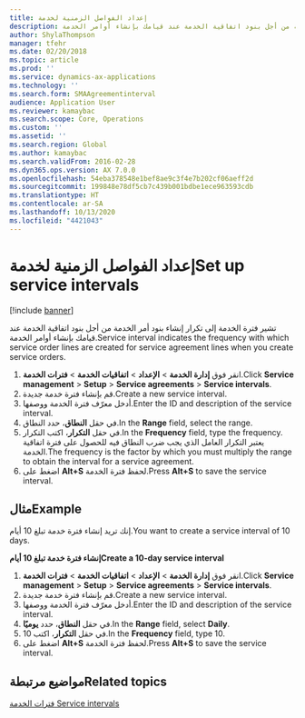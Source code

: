 ```yaml
---
title: إعداد الفواصل الزمنية لخدمة
description: تشير فترة الخدمة إلى تكرار إنشاء بنود أمر الخدمة من أجل بنود اتفاقية الخدمة عند قيامك بإنشاء أوامر الخدمة.
author: ShylaThompson
manager: tfehr
ms.date: 02/20/2018
ms.topic: article
ms.prod: ''
ms.service: dynamics-ax-applications
ms.technology: ''
ms.search.form: SMAAgreementinterval
audience: Application User
ms.reviewer: kamaybac
ms.search.scope: Core, Operations
ms.custom: ''
ms.assetid: ''
ms.search.region: Global
ms.author: kamaybac
ms.search.validFrom: 2016-02-28
ms.dyn365.ops.version: AX 7.0.0
ms.openlocfilehash: 54eba378548e1bef8ae9c3f4e7b202cf06aeff2d
ms.sourcegitcommit: 199848e78df5cb7c439b001bdbe1ece963593cdb
ms.translationtype: HT
ms.contentlocale: ar-SA
ms.lasthandoff: 10/13/2020
ms.locfileid: "4421043"
---
```

# <a name="set-up-service-intervals"></a><span data-ttu-id="9107a-103">إعداد الفواصل الزمنية لخدمة</span><span class="sxs-lookup"><span data-stu-id="9107a-103">Set up service intervals</span></span>  

[!include [banner](../includes/banner.md)]

<span data-ttu-id="9107a-104">تشير فترة الخدمة إلى تكرار إنشاء بنود أمر الخدمة من أجل بنود اتفاقية الخدمة عند قيامك بإنشاء أوامر الخدمة.</span><span class="sxs-lookup"><span data-stu-id="9107a-104">Service interval indicates the frequency with which service order lines are created for service agreement lines when you create service orders.</span></span>

1. <span data-ttu-id="9107a-105">انقر فوق **إدارة الخدمة** \> **الإعداد** \> **اتفاقيات الخدمة** \> **فترات الخدمة‬**.</span><span class="sxs-lookup"><span data-stu-id="9107a-105">Click **Service management** \> **Setup** \> **Service agreements** \> **Service intervals**.</span></span>
2. <span data-ttu-id="9107a-106">قم بإنشاء فترة خدمة جديدة.</span><span class="sxs-lookup"><span data-stu-id="9107a-106">Create a new service interval.</span></span>
3. <span data-ttu-id="9107a-107">أدخل معرّف فترة الخدمة ووصفها.</span><span class="sxs-lookup"><span data-stu-id="9107a-107">Enter the ID and description of the service interval.</span></span>
4. <span data-ttu-id="9107a-108">في حقل **النطاق**، حدد النطاق.</span><span class="sxs-lookup"><span data-stu-id="9107a-108">In the **Range** field, select the range.</span></span>
5. <span data-ttu-id="9107a-109">في حقل **التكرار‬**، اكتب التكرار‬.</span><span class="sxs-lookup"><span data-stu-id="9107a-109">In the **Frequency** field, type the frequency.</span></span> <span data-ttu-id="9107a-110">يعتبر التكرار العامل الذي يجب ضرب النطاق فيه للحصول على فترة اتفاقية الخدمة.</span><span class="sxs-lookup"><span data-stu-id="9107a-110">The frequency is the factor by which you must multiply the range to obtain the interval for a service agreement.</span></span>
6. <span data-ttu-id="9107a-111">اضغط على **Alt+S** لحفظ فترة الخدمة.</span><span class="sxs-lookup"><span data-stu-id="9107a-111">Press **Alt+S** to save the service interval.</span></span>

## <a name="example"></a><span data-ttu-id="9107a-112">مثال</span><span class="sxs-lookup"><span data-stu-id="9107a-112">Example</span></span>

<span data-ttu-id="9107a-113">إنك تريد إنشاء فترة خدمة تبلغ 10 أيام.</span><span class="sxs-lookup"><span data-stu-id="9107a-113">You want to create a service interval of 10 days.</span></span>

<span data-ttu-id="9107a-114">**إنشاء فترة خدمة تبلغ 10 أيام**</span><span class="sxs-lookup"><span data-stu-id="9107a-114">**Create a 10-day service interval**</span></span>

1. <span data-ttu-id="9107a-115">انقر فوق **إدارة الخدمة** \> **الإعداد** \> **اتفاقيات الخدمة** \> **فترات الخدمة‬**.</span><span class="sxs-lookup"><span data-stu-id="9107a-115">Click **Service management** \> **Setup** \> **Service agreements** \> **Service intervals**.</span></span>
2. <span data-ttu-id="9107a-116">قم بإنشاء فترة خدمة جديدة.</span><span class="sxs-lookup"><span data-stu-id="9107a-116">Create a new service interval.</span></span>
3. <span data-ttu-id="9107a-117">أدخل معرّف فترة الخدمة ووصفها.</span><span class="sxs-lookup"><span data-stu-id="9107a-117">Enter the ID and description of the service interval.</span></span>
4. <span data-ttu-id="9107a-118">في حقل **النطاق**، حدد **يوميًا**.</span><span class="sxs-lookup"><span data-stu-id="9107a-118">In the **Range** field, select **Daily**.</span></span>
5. <span data-ttu-id="9107a-119">في حقل **التكرار**، اكتب 10.</span><span class="sxs-lookup"><span data-stu-id="9107a-119">In the **Frequency** field, type 10.</span></span>
6. <span data-ttu-id="9107a-120">اضغط على **Alt+S** لحفظ فترة الخدمة.</span><span class="sxs-lookup"><span data-stu-id="9107a-120">Press **Alt+S** to save the service interval.</span></span>

## <a name="related-topics"></a><span data-ttu-id="9107a-121">مواضيع مرتبطة</span><span class="sxs-lookup"><span data-stu-id="9107a-121">Related topics</span></span>

[<span data-ttu-id="9107a-122">‏‏فترات الخدمة </span><span class="sxs-lookup"><span data-stu-id="9107a-122">Service intervals</span></span>](service-intervals.md)  

